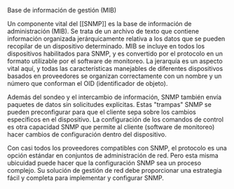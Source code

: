 Base de información de gestión (MIB)

Un componente vital del [[SNMP]] es la base de información de administración (MIB). Se trata de un archivo de texto que contiene información organizada jerárquicamente relativa a los datos que se pueden recopilar de un dispositivo determinado. MIB se incluye en todos los dispositivos habilitados para SNMP, y es convertido por el protocolo en un formato utilizable por el software de monitoreo. La jerarquía es un aspecto vital aquí, y todas las características manejables de diferentes dispositivos basados en proveedores se organizan correctamente con un nombre y un número que conforman el OID (identificador de objeto).

Además del sondeo y el intercambio de información, SNMP también envía paquetes de datos sin solicitudes explícitas. Estas "trampas" SNMP se pueden preconfigurar para que el cliente sepa sobre los cambios específicos en el dispositivo. La configuración de los comandos de control es otra capacidad SNMP que permite al cliente (software de monitoreo) hacer cambios de configuración dentro del dispositivo.

Con casi todos los proveedores compatibles con SNMP, el protocolo es una opción estándar en conjuntos de administración de red. Pero esta misma ubicuidad puede hacer que la configuración SNMP sea un proceso complejo. Su solución de gestión de red debe proporcionar una estrategia fácil y completa para implementar y configurar SNMP.